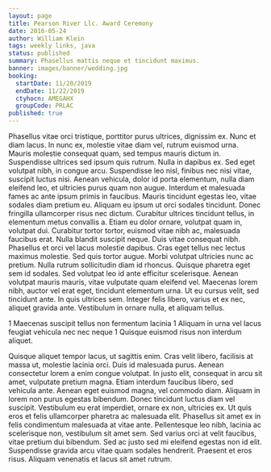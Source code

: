 ```yaml
---
layout: page
title: Pearson River Llc. Award Ceremony
date: 2016-05-24
author: William Klein
tags: weekly links, java
status: published
summary: Phasellus mattis neque et tincidunt maximus.
banner: images/banner/wedding.jpg
booking:
  startDate: 11/20/2019
  endDate: 11/22/2019
  ctyhocn: AMEGAHX
  groupCode: PRLAC
published: true
---
```

Phasellus vitae orci tristique, porttitor purus ultrices, dignissim ex. Nunc et diam lacus. In nunc ex, molestie vitae diam vel, rutrum euismod urna. Mauris molestie consequat quam, sed tempus mauris dictum in. Suspendisse ultrices sed ipsum quis rutrum. Nulla in dapibus ex. Sed eget volutpat nibh, in congue arcu. Suspendisse leo nisl, finibus nec nisi vitae, suscipit luctus nisi. Aenean vehicula, dolor id porta elementum, nulla diam eleifend leo, et ultricies purus quam non augue. Interdum et malesuada fames ac ante ipsum primis in faucibus. Mauris tincidunt egestas leo, vitae sodales diam pretium eu. Aliquam eu ipsum ut orci sodales tincidunt. Donec fringilla ullamcorper risus nec dictum. Curabitur ultrices tincidunt tellus, in elementum metus convallis a. Etiam eu dolor ornare, volutpat quam in, volutpat dui.
Curabitur tortor tortor, euismod vitae nibh ac, malesuada faucibus erat. Nulla blandit suscipit neque. Duis vitae consequat nibh. Phasellus et orci vel lacus molestie dapibus. Cras eget tellus nec lectus maximus molestie. Sed quis tortor augue. Morbi volutpat ultricies nunc ac pretium. Nulla rutrum sollicitudin diam id rhoncus. Quisque pharetra eget sem id sodales. Sed volutpat leo id ante efficitur scelerisque. Aenean volutpat mauris mauris, vitae vulputate quam eleifend vel. Maecenas lorem nibh, auctor vel erat eget, tincidunt elementum urna. Ut eu cursus velit, sed tincidunt ante. In quis ultrices sem. Integer felis libero, varius et ex nec, aliquet gravida ante. Vestibulum in ornare nulla, et aliquam tellus.

1 Maecenas suscipit tellus non fermentum lacinia
1 Aliquam in urna vel lacus feugiat vehicula nec nec neque
1 Quisque euismod risus non interdum aliquet.

Quisque aliquet tempor lacus, ut sagittis enim. Cras velit libero, facilisis at massa ut, molestie lacinia orci. Duis id malesuada purus. Aenean consectetur lorem a enim congue volutpat. In justo elit, consequat in arcu sit amet, vulputate pretium magna. Etiam interdum faucibus libero, sed vehicula ante. Aenean eget euismod magna, vel commodo diam. Aliquam in lorem non purus egestas bibendum. Donec tincidunt luctus diam vel suscipit.
Vestibulum eu erat imperdiet, ornare ex non, ultricies ex. Ut quis eros et felis ullamcorper pharetra ac malesuada elit. Phasellus sit amet ex in felis condimentum malesuada at vitae ante. Pellentesque leo nibh, lacinia ac scelerisque non, vestibulum sit amet sem. Sed varius orci at velit faucibus, vitae pretium dui bibendum. Sed ac justo sed mi eleifend egestas non id elit. Suspendisse gravida arcu vitae quam sodales hendrerit. Praesent et eros risus. Aliquam venenatis et lacus sit amet rutrum.
